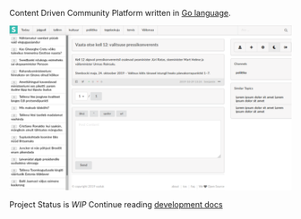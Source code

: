 Content Driven Community Platform written in [Go language](http://www.golang.org/).

<p align="center">
<img src="screenshot.png">
</p>

Project Status is *WIP*
Continue reading [development docs](/docs/readme.md)